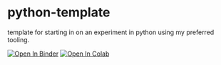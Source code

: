 # python-template
template for starting in on an experiment in python using my preferred tooling.

[![Open In Binder](https://mybinder.org/badge_logo.svg                     )]( https://mybinder.org/v2/gh/7yl4r/7ython-project-template/HEAD )
[![Open In Colab ](https://colab.research.google.com/assets/colab-badge.svg)]( https://colab.research.google.com/github/7yl4r/7ython-project-template )
